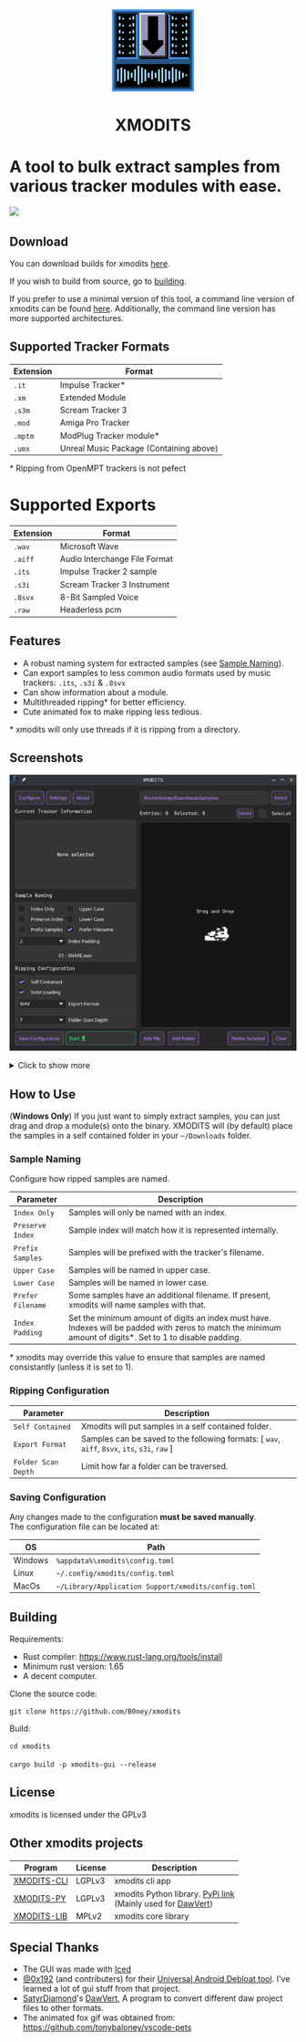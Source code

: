 <div align="center">
<img alt="XMODITS Logo" src="icon.png">     
<!-- I could do with an improved logo tbh -->

# XMODITS
</div>

# A tool to bulk extract samples from various tracker modules with ease.

<a href="https://github.com/iced-rs/iced">
  <img src="https://gist.githubusercontent.com/hecrj/ad7ecd38f6e47ff3688a38c79fd108f0/raw/74384875ecbad02ae2a926425e9bcafd0695bade/color.svg" width="130px">
</a>

## Download
You can download builds for xmodits [here](https://github.com/B0ney/xmodits/releases).

If you wish to build from source, go to [building](#building).

If you prefer to use a minimal version of this tool, a command line version of xmodits can be found [here](https://github.com/B0ney/xmodits-cli). Additionally, the command line version has more supported architectures. 

## Supported Tracker Formats
| Extension | Format | 
| - | - |
| ``.it`` | Impulse Tracker* |
| ``.xm`` | Extended Module | 
| ``.s3m`` | Scream Tracker 3 |
| ``.mod`` | Amiga Pro Tracker |
| ``.mptm`` | ModPlug Tracker module* |
| ``.umx`` | Unreal Music Package (Containing above) |

\* Ripping from OpenMPT trackers is not pefect 

# Supported Exports
| Extension | Format |
|-|-|
|``.wav``| Microsoft Wave|
|``.aiff``| Audio Interchange File Format |
|``.its``| Impulse Tracker 2 sample |
|``.s3i``| Scream Tracker 3 Instrument |
|``.8svx``| 8-Bit Sampled Voice |
|``.raw``| Headerless pcm |

## Features
<!-- * Sample previewing  (0.12.0)-->
* A robust naming system for extracted samples (see [Sample Naming](#sample-naming)).
* Can export samples to less common audio formats used by music trackers: ``.its``, ``.s3i`` & ``.8svx``
* Can show information about a module.
* Multithreaded ripping* for better efficiency.
* Cute animated fox to make ripping less tedious.
<!-- * Resuming -->
<!-- * History -->

\* xmodits will only use threads if it is ripping from a directory.

## Screenshots
![xmodits gui](./screenshots/home.png)
<details>
<summary>Click to show more</summary>

![xmodits gui](./screenshots/selection.png)
![xmodits gui](./screenshots/ripping.png)
![xmodits gui](./screenshots/ripping_done.png)

Click [here](./screenshots/README.md) for different themes

</details>

## How to Use
(**Windows Only**) If you just want to simply extract samples, you can just drag and drop a module(s) onto the binary. XMODITS will (by default) place the samples in a self contained folder in your ```~/Downloads``` folder.

### Sample Naming
Configure how ripped samples are named.

|Parameter| Description|
|--|--|
| ``Index Only`` | Samples will only be named with an index. |
| ``Preserve Index`` | Sample index will match how it is represented internally. |
| ``Prefix Samples`` | Samples will be prefixed with the tracker's filename. |
| ``Upper Case`` | Samples will be named in upper case.|
| ``Lower Case`` | Samples will be named in lower case.|
| ``Prefer Filename`` | Some samples have an additional filename. If present, xmodits will name samples with that. |
| ``Index Padding`` | Set the minimum amount of digits an index must have. Indexes will be padded with zeros to match the minimum amount of digits*. Set to 1 to disable padding.|

\* xmodits may override this value to ensure that samples are named consistantly (unless it is set to 1).

### Ripping Configuration

|Parameter| Description|
|--|--|
| ``Self Contained`` | Xmodits will put samples in a self contained folder.|
| ``Export Format`` | Samples can be saved to the following formats: [ ``wav``, ``aiff``, ``8svx``, ``its``, ``s3i``, ``raw`` ]|
| ``Folder Scan Depth`` | Limit how far a folder can be traversed. |


### Saving Configuration
Any changes made to the configuration **must be saved manually**.<br>The configuration file can be located at:

|OS|Path|
|-|-|
|Windows|``%appdata%\xmodits\config.toml``|
|Linux|``~/.config/xmodits/config.toml``|
|MacOs|``~/Library/Application Support/xmodits/config.toml``|

<!-- ## Resources
The resources that made this project possible can be found [here](./resources/). -->

## Building
Requirements:
* Rust compiler: https://www.rust-lang.org/tools/install
* Minimum rust version: 1.65
* A decent computer. 

Clone the source code:
```shell
git clone https://github.com/B0ney/xmodits
```

Build:
```shell
cd xmodits

cargo build -p xmodits-gui --release
```

## License
xmodits is licensed under the GPLv3

## Other xmodits projects

|Program| License|Description|
|--|--|--|
|[XMODITS-CLI](https://github.com/B0ney/xmodits-cli) | LGPLv3 | xmodits cli app|
|[XMODITS-PY](https://github.com/B0ney/xmodits-py) | LGPLv3 | xmodits Python library. [PyPi link](pypi.org/project/xmodits-py/) <br> (Mainly used for [DawVert](https://github.com/SatyrDiamond/DawVert))<br> |
|[XMODITS-LIB](https://github.com/B0ney/xmodits-lib) | MPLv2 | xmodits core library|

## Special Thanks
- The GUI was made with [Iced](https://github.com/iced-rs/iced)
- [@0x192](https://github.com/0x192) (and contributers) for their [Universal Android Debloat tool](https://github.com/0x192/universal-android-debloater/). I've learned a lot of gui stuff from that project.
- [SatyrDiamond](https://github.com/SatyrDiamond)'s [DawVert](https://github.com/SatyrDiamond/DawVert), A program to convert different daw project files to other formats. 
- The animated fox gif was obtained from: https://github.com/tonybaloney/vscode-pets